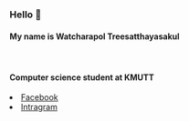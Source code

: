 <h3>Hello 👋</h3>
<div color:red>
  <h4>My name is Watcharapol Treesatthayasakul</h4><br>
  <h4>Computer science student at KMUTT</h4>
  
</div>
<li>
  <a href="https://www.facebook.com/watcharapol.treesatthayasakul.96"> Facebook </a>
</li>
<li>
  <a href="https://www.instagram.com/o.wt28_/"> Intragram </a>
</li>
